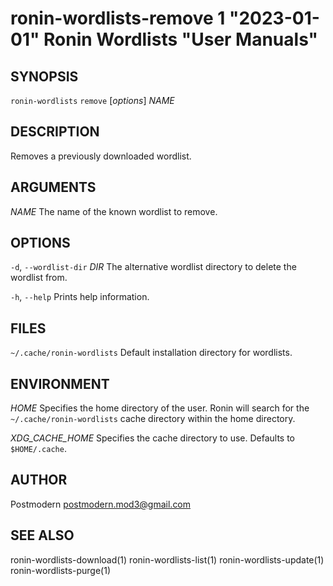 # ronin-wordlists-remove 1 "2023-01-01" Ronin Wordlists "User Manuals"

## SYNOPSIS

`ronin-wordlists` `remove` [*options*] *NAME*

## DESCRIPTION

Removes a previously downloaded wordlist.

## ARGUMENTS

*NAME*
	The name of the known wordlist to remove.

## OPTIONS

`-d`, `--wordlist-dir` *DIR*
  The alternative wordlist directory to delete the wordlist from.

`-h`, `--help`
  Prints help information.

## FILES

`~/.cache/ronin-wordlists`
	Default installation directory for wordlists.

## ENVIRONMENT

*HOME*
	Specifies the home directory of the user. Ronin will search for the
	`~/.cache/ronin-wordlists` cache directory within the home directory.

*XDG_CACHE_HOME*
    Specifies the cache directory to use. Defaults to `$HOME/.cache`.

## AUTHOR

Postmodern <postmodern.mod3@gmail.com>

## SEE ALSO

ronin-wordlists-download(1) ronin-wordlists-list(1) ronin-wordlists-update(1) ronin-wordlists-purge(1)
